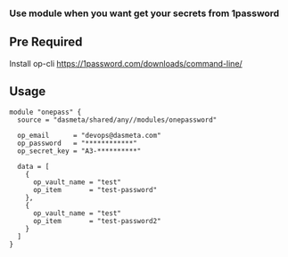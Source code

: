 ### Use module when you want get your secrets from 1password

## Pre Required

Install op-cli https://1password.com/downloads/command-line/

## Usage

```
module "onepass" {
  source = "dasmeta/shared/any//modules/onepassword"

  op_email      = "devops@dasmeta.com"
  op_password   = "************"
  op_secret_key = "A3-**********"

  data = [
    {
      op_vault_name = "test"
      op_item       = "test-password"
    },
    {
      op_vault_name = "test"
      op_item       = "test-password2"
    }
  ]
}
```
